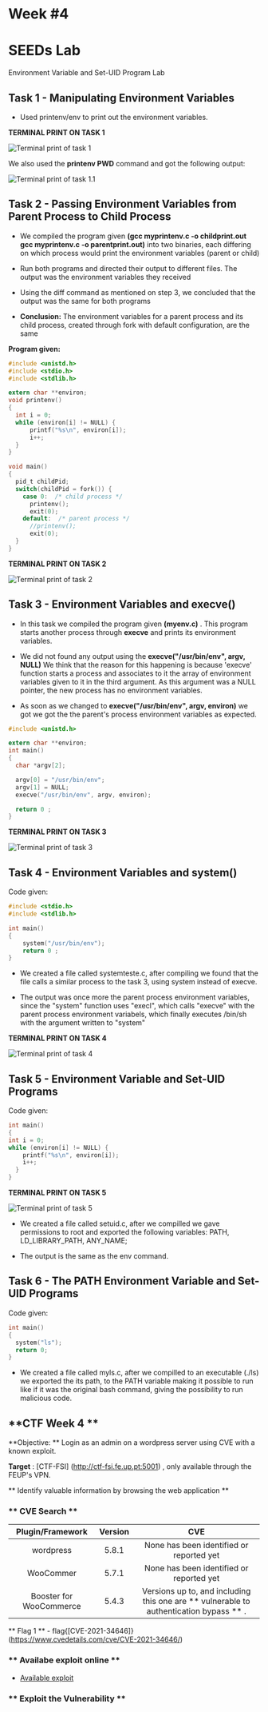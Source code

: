 # **Week #4**

# **SEEDs Lab**
Environment Variable and Set-UID Program Lab

## **Task 1 - Manipulating Environment Variables** 

- Used printenv/env to print out the environment variables. 

**TERMINAL PRINT ON TASK 1**

![Terminal print of task 1](images/task1.png)


We also used the **printenv PWD** command and got the following output: 

![Terminal print of task 1.1](images/task1.1.png)

## **Task 2 - Passing Environment Variables from Parent Process to Child Process**

- We compiled the program given **(gcc myprintenv.c -o childprint.out gcc myprintenv.c -o parentprint.out)** into two binaries, each differing on which process would print the environment variables (parent or child)

- Run both programs and directed their output to different files. The output was the environment variables they received

- Using the diff command as mentioned on step 3, we concluded that the output was the same for both programs

- **Conclusion:** The environment variables for a parent process and its child process, created through fork with default configuration, are the same

**Program given:** 

``` c
#include <unistd.h>
#include <stdio.h>
#include <stdlib.h>

extern char **environ;
void printenv()
{
  int i = 0;
  while (environ[i] != NULL) {
      printf("%s\n", environ[i]);
      i++;
  }
}

void main()
{
  pid_t childPid;
  switch(childPid = fork()) {
    case 0:  /* child process */
      printenv();          
      exit(0);
    default:  /* parent process */
      //printenv();       
      exit(0);
  }
}
```
**TERMINAL PRINT ON TASK 2**

![Terminal print of task 2](/images/task2.png)


## **Task 3 - Environment Variables and execve()**

- In this task we compiled the program given **(myenv.c)** . This program starts another process through **execve** and prints its environment variables. 

- We did not found any output using the **execve("/usr/bin/env", argv, NULL)**  We think that the reason for this happening is because 'execve' function starts a process and associates to it the array of environment variables given to it in the third argument. As this argument was a NULL pointer, the new process has no environment variables.

- As soon as we changed to **execve("/usr/bin/env", argv, environ)** we got we got the the parent's process environment variables as expected.


``` c
#include <unistd.h>

extern char **environ;
int main()
{
  char *argv[2];

  argv[0] = "/usr/bin/env";
  argv[1] = NULL;
  execve("/usr/bin/env", argv, environ);  

  return 0 ;
}
```

**TERMINAL PRINT ON TASK 3**

![Terminal print of task 3](/images/task32.png)




## **Task 4 - Environment Variables and system()**

Code given: 

``` c
#include <stdio.h>
#include <stdlib.h>

int main()
{
    system("/usr/bin/env");
    return 0 ;
}
```

- We created a file called systemteste.c, after compiling we found that the file calls a similar process to the task 3, using system instead of execve. 

- The output was once more the parent process environment variables, since the "system" function uses "execl", which calls "execve" with the parent process environment variabels, which finally executes /bin/sh with the argument written to "system"



**TERMINAL PRINT ON TASK 4**

![Terminal print of task 4](/images/task4.png)

## **Task 5 - Environment Variable and Set-UID Programs**

Code given: 

``` c
int main()
{
int i = 0;
while (environ[i] != NULL) {
    printf("%s\n", environ[i]);
    i++;
  }
}
```

**TERMINAL PRINT ON TASK 5**

![Terminal print of task 5](/images/task5.png)

- We created a file called setuid.c, after we compilled we gave permissions to root and exported the following variables: PATH, LD_LIBRARY_PATH, ANY_NAME;

- The output is the same as the env command.

## **Task 6 - The PATH Environment Variable and Set-UID Programs**

Code given: 

``` c
int main()
{
  system("ls");
  return 0;
}
```

- We created a file called myls.c, after we compilled to an executable (./ls) we exported the its path, to the PATH variable making it possible to run like if it was the original bash command, giving the possibility to run malicious code.

## **CTF Week 4 **

**Objective: ** Login as an admin on a wordpress server using CVE with a known exploit.

**Target** :  [CTF-FSI] (http://ctf-fsi.fe.up.pt:5001) , only available through the FEUP's VPN.

** Identify valuable information by browsing the web application ** 


### ** CVE Search ** 

  | Plugin/Framework | Version | CVE|
  | :--: | :--: | :--: |
  | wordpress | 5.8.1 | None has been identified or reported yet |
  | WooCommer | 5.7.1 |  None has been identified or reported yet |
  | Booster for WooCommerce | 5.4.3 | Versions up to, and including this one are ** vulnerable to authentication bypass ** . |

  ** Flag 1 ** - flag{[CVE-2021-34646]} (https://www.cvedetails.com/cve/CVE-2021-34646/)

### ** Availabe exploit online **

* [Available exploit](https://www.exploit-db.com/exploits/50299)

### ** Exploit the Vulnerability ** 

